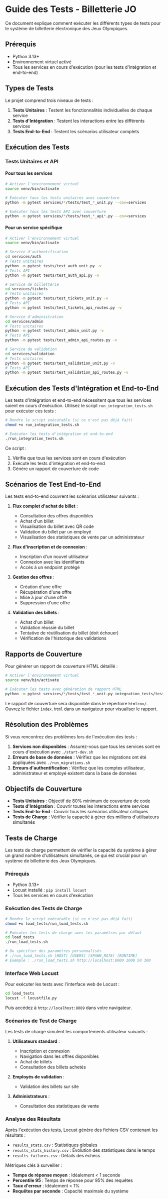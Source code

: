 # Guide des Tests - Billetterie JO

Ce document explique comment exécuter les différents types de tests pour le système de billetterie électronique des Jeux Olympiques.

## Prérequis

- Python 3.13+
- Environnement virtuel activé
- Tous les services en cours d'exécution (pour les tests d'intégration et end-to-end)

## Types de Tests

Le projet comprend trois niveaux de tests :

1. **Tests Unitaires** : Testent les fonctionnalités individuelles de chaque service
2. **Tests d'Intégration** : Testent les interactions entre les différents services
3. **Tests End-to-End** : Testent les scénarios utilisateur complets

## Exécution des Tests

### Tests Unitaires et API

#### Pour tous les services

```bash
# Activer l'environnement virtuel
source venv/bin/activate

# Exécuter tous les tests unitaires avec couverture
python -m pytest services/*/tests/test_*_unit.py --cov=services

# Exécuter tous les tests API avec couverture
python -m pytest services/*/tests/test_*_api*.py --cov=services
```

#### Pour un service spécifique

```bash
# Activer l'environnement virtuel
source venv/bin/activate

# Service d'authentification
cd services/auth
# Tests unitaires
python -m pytest tests/test_auth_unit.py -v
# Tests API
python -m pytest tests/test_auth_api.py -v

# Service de billetterie
cd services/tickets
# Tests unitaires
python -m pytest tests/test_tickets_unit.py -v
# Tests API
python -m pytest tests/test_tickets_api_routes.py -v

# Service d'administration
cd services/admin
# Tests unitaires
python -m pytest tests/test_admin_unit.py -v
# Tests API
python -m pytest tests/test_admin_api_routes.py -v

# Service de validation
cd services/validation
# Tests unitaires
python -m pytest tests/test_validation_unit.py -v
# Tests API
python -m pytest tests/test_validation_api_routes.py -v
```

## Exécution des Tests d'Intégration et End-to-End

Les tests d'intégration et end-to-end nécessitent que tous les services soient en cours d'exécution. Utilisez le script `run_integration_tests.sh` pour exécuter ces tests :

```bash
# Rendre le script exécutable (si ce n'est pas déjà fait)
chmod +x run_integration_tests.sh

# Exécuter les tests d'intégration et end-to-end
./run_integration_tests.sh
```

Ce script :
1. Vérifie que tous les services sont en cours d'exécution
2. Exécute les tests d'intégration et end-to-end
3. Génère un rapport de couverture de code

## Scénarios de Test End-to-End

Les tests end-to-end couvrent les scénarios utilisateur suivants :

1. **Flux complet d'achat de billet** :
   - Consultation des offres disponibles
   - Achat d'un billet
   - Visualisation du billet avec QR code
   - Validation du billet par un employé
   - Visualisation des statistiques de vente par un administrateur

2. **Flux d'inscription et de connexion** :
   - Inscription d'un nouvel utilisateur
   - Connexion avec les identifiants
   - Accès à un endpoint protégé

3. **Gestion des offres** :
   - Création d'une offre
   - Récupération d'une offre
   - Mise à jour d'une offre
   - Suppression d'une offre

4. **Validation des billets** :
   - Achat d'un billet
   - Validation réussie du billet
   - Tentative de réutilisation du billet (doit échouer)
   - Vérification de l'historique des validations

## Rapports de Couverture

Pour générer un rapport de couverture HTML détaillé :

```bash
# Activer l'environnement virtuel
source venv/bin/activate

# Exécuter les tests avec génération de rapport HTML
python -m pytest services/*/tests/test_*_unit.py integration_tests/test_e2e_ticket_purchase_flow.py --cov=services --cov-report=html
```

Le rapport de couverture sera disponible dans le répertoire `htmlcov/`. Ouvrez le fichier `index.html` dans un navigateur pour visualiser le rapport.

## Résolution des Problèmes

Si vous rencontrez des problèmes lors de l'exécution des tests :

1. **Services non disponibles** : Assurez-vous que tous les services sont en cours d'exécution avec `./start-dev.sh`
2. **Erreurs de base de données** : Vérifiez que les migrations ont été appliquées avec `./run_migrations.sh`
3. **Erreurs d'authentification** : Vérifiez que les comptes utilisateur, administrateur et employé existent dans la base de données

## Objectifs de Couverture

- **Tests Unitaires** : Objectif de 80% minimum de couverture de code
- **Tests d'Intégration** : Couvrir toutes les interactions entre services
- **Tests End-to-End** : Couvrir tous les scénarios utilisateur critiques
- **Tests de Charge** : Vérifier la capacité à gérer des millions d'utilisateurs simultanés

## Tests de Charge

Les tests de charge permettent de vérifier la capacité du système à gérer un grand nombre d'utilisateurs simultanés, ce qui est crucial pour un système de billetterie des Jeux Olympiques.

### Prérequis

- Python 3.13+
- Locust installé : `pip install locust`
- Tous les services en cours d'exécution

### Exécution des Tests de Charge

```bash
# Rendre le script exécutable (si ce n'est pas déjà fait)
chmod +x load_tests/run_load_tests.sh

# Exécuter les tests de charge avec les paramètres par défaut
cd load_tests
./run_load_tests.sh

# Ou spécifier des paramètres personnalisés
# ./run_load_tests.sh [HOST] [USERS] [SPAWN_RATE] [RUNTIME]
# Exemple : ./run_load_tests.sh http://localhost:8000 1000 50 300
```

### Interface Web Locust

Pour exécuter les tests avec l'interface web de Locust :

```bash
cd load_tests
locust -f locustfile.py
```

Puis accédez à `http://localhost:8089` dans votre navigateur.

### Scénarios de Test de Charge

Les tests de charge simulent les comportements utilisateur suivants :

1. **Utilisateurs standard** :
   - Inscription et connexion
   - Navigation dans les offres disponibles
   - Achat de billets
   - Consultation des billets achetés

2. **Employés de validation** :
   - Validation des billets sur site

3. **Administrateurs** :
   - Consultation des statistiques de vente

### Analyse des Résultats

Après l'exécution des tests, Locust génère des fichiers CSV contenant les résultats :
- `results_stats.csv` : Statistiques globales
- `results_stats_history.csv` : Évolution des statistiques dans le temps
- `results_failures.csv` : Détails des échecs

Métriques clés à surveiller :
- **Temps de réponse moyen** : Idéalement < 1 seconde
- **Percentile 95** : Temps de réponse pour 95% des requêtes
- **Taux d'erreur** : Idéalement < 1%
- **Requêtes par seconde** : Capacité maximale du système
